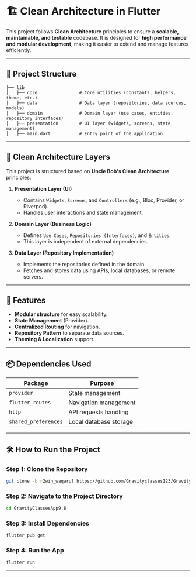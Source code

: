 # 🏗 Clean Architecture in Flutter

This project follows **Clean Architecture** principles to ensure a **scalable, maintainable, and testable** codebase. It is designed for **high performance and modular development**, making it easier to extend and manage features efficiently.

---

## 📂 Project Structure

```
├── lib
│   ├── core                # Core utilities (constants, helpers, theme, etc.)
│   ├── data                # Data layer (repositories, data sources, models)
│   ├── domain              # Domain layer (use cases, entities, repository interfaces)
│   ├── presentation        # UI layer (widgets, screens, state management)
│   ├── main.dart           # Entry point of the application
```

---

## 🎯 Clean Architecture Layers

This project is structured based on **Uncle Bob's Clean Architecture** principles:

1. **Presentation Layer (UI)**
   - Contains `Widgets`, `Screens`, and `Controllers` (e.g., Bloc, Provider, or Riverpod).
   - Handles user interactions and state management.

2. **Domain Layer (Business Logic)**
   - Defines `Use Cases`, `Repositories (Interfaces)`, and `Entities`.
   - This layer is independent of external dependencies.

3. **Data Layer (Repository Implementation)**
   - Implements the repositories defined in the domain.
   - Fetches and stores data using APIs, local databases, or remote servers.

---

## 🚀 Features

- **Modular structure** for easy scalability.
- **State Management** (Provider).
- **Centralized Routing** for navigation.
- **Repository Pattern** to separate data sources.
- **Theming & Localization** support.

---

## 📦 Dependencies Used

| Package              | Purpose                           |
|----------------------|-----------------------------------|
| `provider`           | State management                  |
| `flutter_routes`     | Navigation management             |
| `http`               | API requests handling             |
| `shared_preferences` | Local database storage            |

---

## 🛠️ How to Run the Project

### Step 1: Clone the Repository
```sh
git clone -b r2win_waqarul https://github.com/Gravityclasses123/GravityClassesApp9.8.git
```

### Step 2: Navigate to the Project Directory
```sh
cd GravityClassesApp9.8
```

### Step 3: Install Dependencies
```sh
flutter pub get
```

### Step 4: Run the App
```sh
flutter run
```

---
